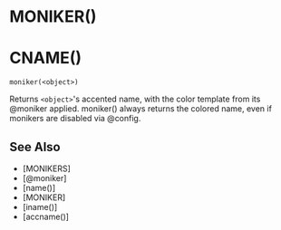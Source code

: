 # MONIKER()
# CNAME()
`moniker(<object>)`

  Returns `<object>`'s accented name, with the color template from its @moniker applied. moniker() always returns the colored name, even if monikers are disabled via @config.


## See Also
- [MONIKERS]
- [@moniker]
- [name()]
- [MONIKER]
- [iname()]
- [accname()]

